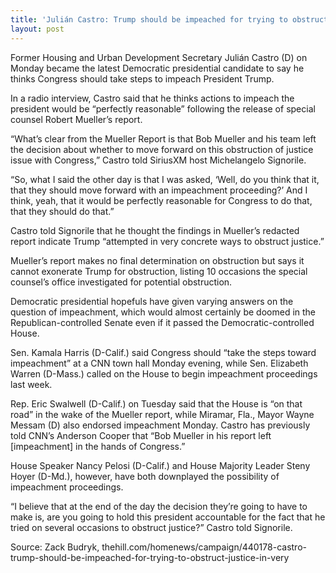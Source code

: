 ```yaml
---
title: 'Julián Castro: Trump should be impeached for trying to obstruct justice ‘in very concrete ways’'
layout: post
---
```


Former Housing and Urban Development Secretary Julián Castro (D) on Monday became the latest Democratic presidential candidate to say he thinks Congress should take steps to impeach President Trump.

In a radio interview, Castro said that he thinks actions to impeach the president would be “perfectly reasonable” following the release of special counsel Robert Mueller’s report.

“What’s clear from the Mueller Report is that Bob Mueller and his team left the decision about whether to move forward on this obstruction of justice issue with Congress,” Castro told SiriusXM host Michelangelo Signorile.

“So, what I said the other day is that I was asked, ‘Well, do you think that it, that they should move forward with an impeachment proceeding?’ And I think, yeah, that it would be perfectly reasonable for Congress to do that, that they should do that.”

Castro told Signorile that he thought the findings in Mueller’s redacted report indicate Trump “attempted in very concrete ways to obstruct justice.”

Mueller’s report makes no final determination on obstruction but says it cannot exonerate Trump for obstruction, listing 10 occasions the special counsel’s office investigated for potential obstruction.

Democratic presidential hopefuls have given varying answers on the question of impeachment, which would almost certainly be doomed in the Republican-controlled Senate even if it passed the Democratic-controlled House.

Sen. Kamala Harris (D-Calif.) said Congress should “take the steps toward impeachment” at a CNN town hall Monday evening, while Sen. Elizabeth Warren (D-Mass.) called on the House to begin impeachment proceedings last week.

Rep. Eric Swalwell (D-Calif.) on Tuesday said that the House is “on that road” in the wake of the Mueller report, while Miramar, Fla., Mayor Wayne Messam (D) also endorsed impeachment Monday. Castro has previously told CNN’s Anderson Cooper that “Bob Mueller in his report left \[impeachment\] in the hands of Congress.”

House Speaker Nancy Pelosi (D-Calif.) and House Majority Leader Steny Hoyer (D-Md.), however, have both downplayed the possibility of impeachment proceedings.

“I believe that at the end of the day the decision they’re going to have to make is, are you going to hold this president accountable for the fact that he tried on several occasions to obstruct justice?” Castro told Signorile.

Source: Zack Budryk, thehill.com/homenews/campaign/440178-castro-trump-should-be-impeached-for-trying-to-obstruct-justice-in-very